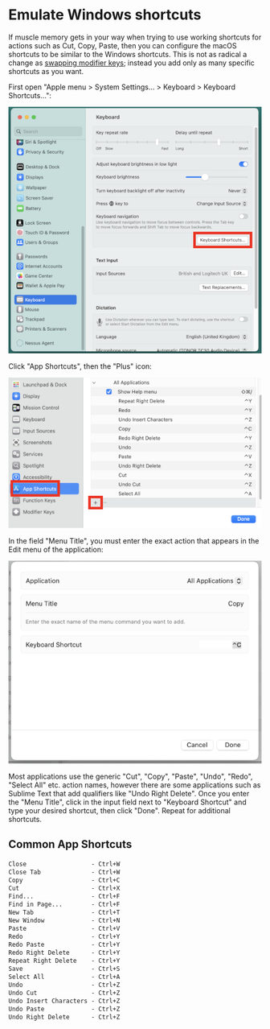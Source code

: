 # Emulate Windows shortcuts

If muscle memory gets in your way when trying to use working shortcuts for actions such as Cut, Copy, Paste, then you can configure the macOS shortcuts to be similar to the Windows shortcuts. This is not as radical a change as [swapping modifier keys](https://support.apple.com/en-gb/guide/mac-help/mchlp1011/mac); instead you add only as many specific shortcuts as you want.

First open "Apple menu > System Settings... > Keyboard > Keyboard Shortcuts...":

![macOS Keyboard Shortcuts location](img/emulate-windows-shortcuts-1.png)

Click "App Shortcuts", then the "Plus" icon:

![macOS App Shortcuts location](img/emulate-windows-shortcuts-2.png)

In the field "Menu Title", you must enter the exact action that appears in the Edit menu of the application:

![macOS new App Shortcut](img/emulate-windows-shortcuts-3.png)

Most applications use the generic "Cut", "Copy", "Paste", "Undo", "Redo", "Select All" etc. action names, however there are some applications such as Sublime Text that add qualifiers like "Undo Right Delete". Once you enter the "Menu Title", click in the input field next to "Keyboard Shortcut" and type your desired shortcut, then click "Done". Repeat for additional shortcuts.

## Common App Shortcuts
```
Close                  - Ctrl+W
Close Tab              - Ctrl+W
Copy                   - Ctrl+C
Cut                    - Ctrl+X
Find...                - Ctrl+F
Find in Page...        - Ctrl+F
New Tab                - Ctrl+T
New Window             - Ctrl+N
Paste                  - Ctrl+V
Redo                   - Ctrl+Y
Redo Paste             - Ctrl+Y
Redo Right Delete      - Ctrl+Y
Repeat Right Delete    - Ctrl+Y
Save                   - Ctrl+S
Select All             - Ctrl+A
Undo                   - Ctrl+Z
Undo Cut               - Ctrl+Z
Undo Insert Characters - Ctrl+Z
Undo Paste             - Ctrl+Z
Undo Right Delete      - Ctrl+Z
```

